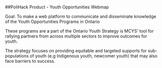 ##PoliHack Product - Youth Opportunities Webmap

Goal: To make a web platform to communicate and disseminate knowledge of the Youth Opportunities Programs in Ontario

These programs are a part of the Ontario Youth Strategy is MCYS’ tool for rallying partners from across multiple sectors to improve outcomes for youth.

The strategy focuses on providing equitable and targeted supports for sub-populations of youth (e.g Indigenous youth, newcomer youth) that may also face barriers to success.

